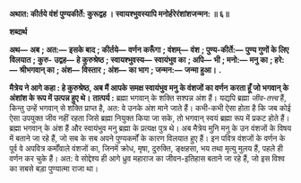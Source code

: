 **अथात: कीर्तये वंशं पुण्यकीर्ते: कुरूद्वह ।** **स्वायश्भुवस्यापि मनोर्हरेरंशांशजन्मन: ॥ ६॥** 

**शब्दार्थ** 

**अथ—** **अब** **; अत:—** **इसके बाद** **; कीर्तये—** **वर्णन करूँगा** **; वंशम्—** **वंश** **; पुण्य-कीर्ते:—** **पुण्य गुणों के लिए विलयात** **; कुरु-** **उद्वह—** **हे कुरुश्रेष्ठ** **; स्वायश्भुवस्य—** **स्वायंभुव का** **; अपि—** **भी** **; मनो:—** **मनु का** **; हरे:—** **श्रीभगवान् का** **; अंश—** **विस्तार** **;** **अंश—** **का भाग** **; जन्मन:—** **जन्मा हुआ।** **.** 

**मैत्रेय ने आगे कहा : हे कुरुश्रेष्ठ, अब मैं आपके समक्ष स्वायंभुव मनु के वंशजों का वर्णन** **करता हूँ जो भगवान् के अंशांश के रूप में उत्पन्न हुए थे।** **तात्पर्य :** ब्रह्मा भगवान् के शक्ति सश्पन्न अंश हैं। यद्यपि ब्रह्मा *जीव-तत्त्व* हैं, किन्तु उन्हें भगवान् से शक्ति प्राप्त है, अत: वे उनके अंश माने जाते हैं। कभी-कभी ऐसा होता है कि जब कोई ऐसा उपयुक्त जीव नहीं रहता जिसे ब्रह्मा नियुक्त किया जा सके, तो भगवान् स्वयं ब्रह्मा रूप में प्रकट होते हैं। ब्रह्मा भगवान् के अंश हैं और स्वायंभुव मनु ब्रह्मा के प्रत्यक्ष पुत्र थे। अब मैत्रेय मुनि मनु के उन वंशजों के विषय में बताने जा रहे हैं, जो सब के सब अपने पुण्यकर्मों के कारण विलयात हुए हैं। इन पवित्र वंशजों के वर्णन के पूर्व वे अपवित्र कर्मोंवाले वंशजों का, जिनमें क्रोध, मृषा, दुरुक्ति, ङ्क्षहसा, भय तथा मृत्यु मुलय हैं, पहले ही वर्णन कर चुके हैं। अत: वे सोद्देश्य ही आगे ध्रुव महाराज का जीवन-इतिहास बताने जा रहे हैं, जो इस विश्व का सबसे बड़ा पुण्यात्मा राजा था।  